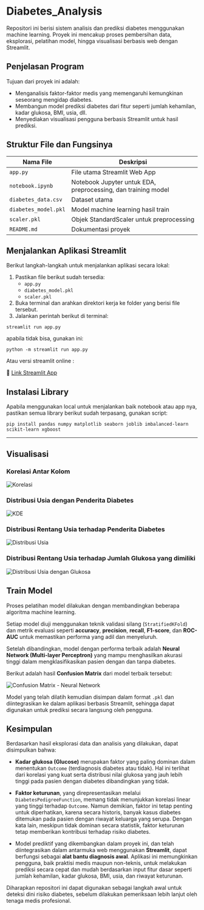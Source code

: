 # Diabetes_Analysis

Repositori ini berisi sistem analisis dan prediksi diabetes menggunakan machine learning. Proyek ini mencakup proses pembersihan data, eksplorasi, pelatihan model, hingga visualisasi berbasis web dengan Streamlit.

## Penjelasan Program

Tujuan dari proyek ini adalah:
- Menganalisis faktor-faktor medis yang memengaruhi kemungkinan seseorang mengidap diabetes.
- Membangun model prediksi diabetes dari fitur seperti jumlah kehamilan, kadar glukosa, BMI, usia, dll.
- Menyediakan visualisasi pengguna berbasis Streamlit untuk hasil prediksi.

## Struktur File dan Fungsinya

| Nama File             | Deskripsi                                                                 |
|----------------------|---------------------------------------------------------------------------|
| `app.py`             | File utama Streamlit Web App                                              |
| `notebook.ipynb`     | Notebook Jupyter untuk EDA, preprocessing, dan training model             |
| `diabetes_data.csv`  | Dataset utama                                                             |
| `diabetes_model.pkl` | Model machine learning hasil train                                        |
| `scaler.pkl`         | Objek StandardScaler untuk preprocessing                                  |
| `README.md`          | Dokumentasi proyek                                                        |

## Menjalankan Aplikasi Streamlit

Berikut langkah-langkah untuk menjalankan aplikasi secara lokal:

1. Pastikan file berikut sudah tersedia:
   - `app.py`
   - `diabetes_model.pkl`
   - `scaler.pkl`
2. Buka terminal dan arahkan direktori kerja ke folder yang berisi file tersebut.
3. Jalankan perintah berikut di terminal:

```
streamlit run app.py
```

apabila tidak bisa, gunakan ini:

```
python -m streamlit run app.py
```

Atau versi streamlit online :

🔗 [Link Streamlit App](https://diabetes-analysis-farhanqf.streamlit.app/)

## Instalasi Library

Apabila menggunakan local untuk menjalankan baik notebook atau app nya, pastikan semua library berikut sudah terpasang, gunakan script:

```
pip install pandas numpy matplotlib seaborn joblib imbalanced-learn scikit-learn xgboost
```

---

## Visualisasi

### Korelasi Antar Kolom

![Korelasi](images/chart_4.png)

### Distribusi Usia dengan Penderita Diabetes

![KDE](images/chart_1.png)

### Distribusi Rentang Usia terhadap Penderita Diabetes

![Distribusi Usia](images/chart_2.png)

### Distribusi Rentang Usia terhadap Jumlah Glukosa yang dimiliki

![Distribusi Usia dengan Glukosa](images/chart_3.png)

## Train Model

Proses pelatihan model dilakukan dengan membandingkan beberapa algoritma machine learning.

Setiap model diuji menggunakan teknik validasi silang (`StratifiedKFold`) dan metrik evaluasi seperti **accuracy**, **precision**, **recall**, **F1-score**, dan **ROC-AUC** untuk memastikan performa yang adil dan menyeluruh.

Setelah dibandingkan, model dengan performa terbaik adalah **Neural Network (Multi-layer Perceptron)** yang mampu menghasilkan akurasi tinggi dalam mengklasifikasikan pasien dengan dan tanpa diabetes.

Berikut adalah hasil **Confusion Matrix** dari model terbaik tersebut:

![Confusion Matrix - Neural Network](images/chart_5.png)

Model yang telah dilatih kemudian disimpan dalam format `.pkl` dan diintegrasikan ke dalam aplikasi berbasis Streamlit, sehingga dapat digunakan untuk prediksi secara langsung oleh pengguna.

## Kesimpulan

Berdasarkan hasil eksplorasi data dan analisis yang dilakukan, dapat disimpulkan bahwa:

- **Kadar glukosa (Glucose)** merupakan faktor yang paling dominan dalam menentukan `Outcome` (terdiagnosis diabetes atau tidak). Hal ini terlihat dari korelasi yang kuat serta distribusi nilai glukosa yang jauh lebih tinggi pada pasien dengan diabetes dibandingkan yang tidak.
  
- **Faktor keturunan**, yang direpresentasikan melalui `DiabetesPedigreeFunction`, memang tidak menunjukkan korelasi linear yang tinggi terhadap `Outcome`. Namun demikian, faktor ini tetap penting untuk diperhatikan, karena secara historis, banyak kasus diabetes ditemukan pada pasien dengan riwayat keluarga yang serupa. Dengan kata lain, meskipun tidak dominan secara statistik, faktor keturunan tetap memberikan kontribusi terhadap risiko diabetes.

- Model prediktif yang dikembangkan dalam proyek ini, dan telah diintegrasikan dalam antarmuka web menggunakan **Streamlit**, dapat berfungsi sebagai **alat bantu diagnosis awal**. Aplikasi ini memungkinkan pengguna, baik praktisi medis maupun non-teknis, untuk melakukan prediksi secara cepat dan mudah berdasarkan input fitur dasar seperti jumlah kehamilan, kadar glukosa, BMI, usia, dan riwayat keturunan.

Diharapkan repositori ini dapat digunakan sebagai langkah awal untuk deteksi dini risiko diabetes, sebelum dilakukan pemeriksaan lebih lanjut oleh tenaga medis profesional.
